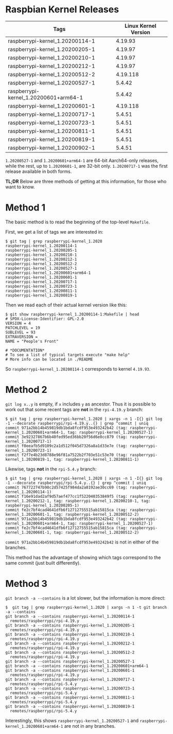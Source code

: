 # Raspbian Kernel Releases

| Tags | Linux Kernel Version |
| ---  | --- |
| raspberrypi-kernel_1.20200114-1       | 4.19.93 |
| raspberrypi-kernel_1.20200205-1       | 4.19.97 |
| raspberrypi-kernel_1.20200210-1       | 4.19.97 |
| raspberrypi-kernel_1.20200212-1       | 4.19.97 |
| raspberrypi-kernel_1.20200512-2       | 4.19.118 |
| raspberrypi-kernel_1.20200527-1       | 5.4.42 |
| raspberrypi-kernel_1.20200601+arm64-1 | 5.4.42 |
| raspberrypi-kernel_1.20200601-1       | 4.19.118 |
| raspberrypi-kernel_1.20200717-1       | 5.4.51 |
| raspberrypi-kernel_1.20200723-1       | 5.4.51 |
| raspberrypi-kernel_1.20200811-1       | 5.4.51 |
| raspberrypi-kernel_1.20200819-1       | 5.4.51 |
| raspberrypi-kernel_1.20200902-1       | 5.4.51 |

`1.20200527-1` and `1.20200601+arm64-1` are 64-bit Aarch64-only releases, while the rest, up to `1.20200601-1`, are 32-bit only.
`1.20200717-1` was the first release available in both forms.

**TL;DR** Below are three methods of getting at this information, for those who want to know.

# Method 1

The basic method is to read the beginning of the top-level `Makefile`.

First, we get a list of tags we are interested in:

```
$ git tag | grep raspberrypi-kernel_1.2020
raspberrypi-kernel_1.20200114-1
raspberrypi-kernel_1.20200205-1
raspberrypi-kernel_1.20200210-1
raspberrypi-kernel_1.20200212-1
raspberrypi-kernel_1.20200512-2
raspberrypi-kernel_1.20200527-1
raspberrypi-kernel_1.20200601+arm64-1
raspberrypi-kernel_1.20200601-1
raspberrypi-kernel_1.20200717-1
raspberrypi-kernel_1.20200723-1
raspberrypi-kernel_1.20200811-1
raspberrypi-kernel_1.20200819-1
```

Then we read each of their actual kernel version like this:

```
$ git show raspberrypi-kernel_1.20200114-1:Makefile | head
# SPDX-License-Identifier: GPL-2.0
VERSION = 4
PATCHLEVEL = 19
SUBLEVEL = 93
EXTRAVERSION =
NAME = "People's Front"

# *DOCUMENTATION*
# To see a list of typical targets execute "make help"
# More info can be located in ./README
```

So `raspberrypi-kernel_1.20200114-1` corresponds to kernel `4.19.93`.

# Method 2

`git log x..y` is empty, if `x` includes `y` as ancestor. Thus it is possible to work out that some recent tags are **not** in the `rpi-4.19.y` branch:

```
$ git tag | grep raspberrypi-kernel_1.2020 | xargs -n 1 -I{} git log -1 --decorate raspberrypi/rpi-4.19.y..{} | grep ^commit | uniq
commit 971a2bb14b459819db1bda8fcdf953e493242b42 (tag: raspberrypi-kernel_1.20200601+arm64-1, tag: raspberrypi-kernel_1.20200527-1)
commit 3e92327867b6b40fed95ed36bb20f56d6e0cc879 (tag: raspberrypi-kernel_1.20200717-1)
commit f0eeafb5d9109c2a1d512f045d7326a8a1d33e7e (tag: raspberrypi-kernel_1.20200723-1)
commit f2f7e4b23d8788e96f81a7522b2f703e51c53e70 (tag: raspberrypi-kernel_1.20200819-1, tag: raspberrypi-kernel_1.20200811-1)
```

Likewise, tags **not** in the `rpi-5.4.y` branch:

```
$ git tag | grep raspberrypi-kernel_1.2020 | xargs -n 1 -I{} git log -1 --decorate raspberrypi/rpi-5.4.y..{} | grep ^commit | uniq
commit 767722747b98c2d57425f984da2a8192ae30cc69 (tag: raspberrypi-kernel_1.20200114-1)
commit f16e91dad2af9d57aef477cc1f522040353849f5 (tag: raspberrypi-kernel_1.20200212-1, tag: raspberrypi-kernel_1.20200210-1, tag: raspberrypi-kernel_1.20200205-1)
commit fe2c7bf4cad4641dfb6f12712755515ab15815ca (tag: raspberrypi-kernel_1.20200601-1, tag: raspberrypi-kernel_1.20200512-2)
commit 971a2bb14b459819db1bda8fcdf953e493242b42 (tag: raspberrypi-kernel_1.20200601+arm64-1, tag: raspberrypi-kernel_1.20200527-1)
commit fe2c7bf4cad4641dfb6f12712755515ab15815ca (tag: raspberrypi-kernel_1.20200601-1, tag: raspberrypi-kernel_1.20200512-2)
```

`commit 971a2bb14b459819db1bda8fcdf953e493242b42` is not in either of the branches.

This method has the advantage of showing which tags correspond to the same commit (just built differently).

# Method 3

`git branch -a --contains` is a lot slower, but the information is more direct:

```
$  git tag | grep raspberrypi-kernel_1.2020 | xargs -n 1 -t git branch -a --contains
git branch -a --contains raspberrypi-kernel_1.20200114-1
  remotes/raspberrypi/rpi-4.19.y
git branch -a --contains raspberrypi-kernel_1.20200205-1
  remotes/raspberrypi/rpi-4.19.y
git branch -a --contains raspberrypi-kernel_1.20200210-1
  remotes/raspberrypi/rpi-4.19.y
git branch -a --contains raspberrypi-kernel_1.20200212-1
  remotes/raspberrypi/rpi-4.19.y
git branch -a --contains raspberrypi-kernel_1.20200512-2
  remotes/raspberrypi/rpi-4.19.y
git branch -a --contains raspberrypi-kernel_1.20200527-1
git branch -a --contains raspberrypi-kernel_1.20200601+arm64-1
git branch -a --contains raspberrypi-kernel_1.20200601-1
  remotes/raspberrypi/rpi-4.19.y
git branch -a --contains raspberrypi-kernel_1.20200717-1
  remotes/raspberrypi/rpi-5.4.y
git branch -a --contains raspberrypi-kernel_1.20200723-1
  remotes/raspberrypi/rpi-5.4.y
git branch -a --contains raspberrypi-kernel_1.20200811-1
  remotes/raspberrypi/rpi-5.4.y
git branch -a --contains raspberrypi-kernel_1.20200819-1
  remotes/raspberrypi/rpi-5.4.y
```

Interestingly, this shows `raspberrypi-kernel_1.20200527-1` and `raspberrypi-kernel_1.20200601+arm64-1` are not in any branches.
